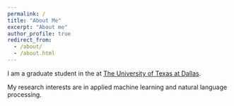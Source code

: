```yaml
---
permalink: /
title: "About Me"
excerpt: "About me"
author_profile: true
redirect_from: 
  - /about/
  - /about.html
---
```


I am a graduate student in the at [The University of Texas at Dallas](https://www.utdallas.edu/).

My research interests are in applied machine learning and natural language processing.
